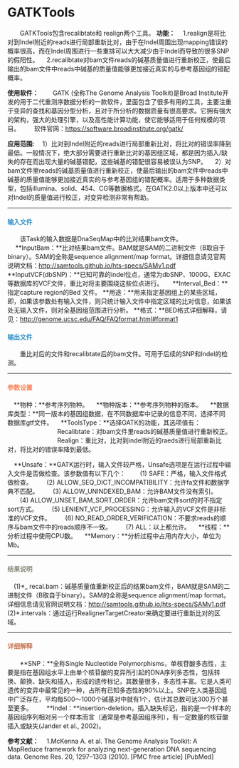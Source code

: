 # GATKTools
　　GATKTools包含recalibtate和 realign两个工具。 
**功能：**
　1.realign是将比对到Indel附近的reads进行局部重新比对，由于在Indel周围出现mapping错误的概率很高，而在Indel周围进行一些重排可以大大减少由于Indel而导致的很多SNP的假阳性。
　2.recalibtate对bam文件reads的碱基质量值进行重新校正，使最后输出的bam文件中reads中碱基的质量值能够更加接近真实的与参考基因组的错配概率。

**使用软件：**
　　GATK (全称The Genome Analysis Toolkit)是Broad Institute开发的用于二代重测序数据分析的一款软件，里面包含了很多有用的工具，主要注重于变异的查找和基因分型分析，且对于所分析的数据质量有很高要求。它拥有强大的架构，强大的处理引擎，以及高性能计算功能，使它能够适用于任何规模的项目。
　　软件官网：https://software.broadinstitute.org/gatk/ 

**应用范围:**
　1）比对到Indel附近的reads进行局部重新比对，将比对的错误率降到最低。一般情况下，绝大部分需要进行重新比对的基因组区域，都是因为插入/缺失的存在而出现大量的碱基错配，这些碱基的错配很容易被误认为SNP。
　2）对bam文件里reads的碱基质量值进行重新校正，使最后输出的bam文件中reads中碱基的质量值能够更加接近真实的与参考基因组的错配概率。适用于多种数据类型，包括illumina、solid、454、CG等数据格式。在GATK2.0以上版本中还可以对Indel的质量值进行校正，对变异检测非常有帮助。

***
#### **<i class="glyphicon glyphicon-log-in" aria-hidden="true" style="color:#3090C7"></i><span style="color:#3090C7"> 输入文件**
　　该Task的输入数据是DnaSeqMap中的比对结果bam文件。
　  **InputBam：**比对结果bam文件。BAM就是SAM的二进制文件（B取自于binary）。SAM的全称是sequence alignment/map format。详细信息请见官网说明文档：http://samtools.github.io/hts-specs/SAMv1.pdf
　  **InputVCF(dbSNP)：**已知可靠的indel位点，通常为dbSNP、1000G、EXAC等数据库的VCF文件，重比对将主要围绕这些位点进行。
　  **Interval_Bed：**指定capture region的Bed 文件。
   **用途：**用来指定基因组上的某些区域，即，如果该参数处有输入文件，则只统计输入文件中指定区域的比对信息，如果该处无输入文件，则对全基因组范围进行分析。
   **格式：**BED格式详细解释，请见：http://genome.ucsc.edu/FAQ/FAQformat.html#format1

#### **<i class="glyphicon glyphicon-log-out" aria-hidden="true" style="color:#3090C7"></i><span style="color:#3090C7"> 输出文件**
　　重比对后的文件和recalibtate后的bam文件。可用于后续的SNP和Indel的检测。  

***
#### **<i class="fa fa-cog" aria-hidden="true" style="color:#F88158"></i> <span style="color:#F88158">参数设置**
　**物种：**参考序列物种。
　**物种版本：**参考序列物种的版本。
　**数据库类型：**同一版本的基因组数据，在不同数据库中记录的信息不同，选择不同数据库gtf文件。
　**ToolsType：**选择GATK的功能，其选项值有：
　　　　　　　　Recalibtate：对bam文件里reads的碱基质量值进行重新校正。
　　　　　　　　Realign：重比对，比对到indel附近的raeds进行局部重新比对，将比对的错误率降到最低。
             
　**Unsafe：**GATK运行时，输入文件较严格，Unsafe选项是在运行过程中输入文件是否做检查。该参数值有以下几个：
　　(1) SAFE：严格，输入文件格式做检查。
　　(2) ALLOW_SEQ_DICT_INCOMPATIBILITY：允许fa文件和数据字典不匹配。
　　(3) ALLOW_UNINDEXED_BAM：允许BAM文件没有索引。
　　(4) ALLOW_UNSET_BAM_SORT_ORDER：允许bam文件sort的时不指定sort方式。
　　(5) LENIENT_VCF_PROCESSING：允许输入的VCF文件是非标准的VCF文件。
　　(6) NO_READ_ORDER_VERIFICATION：不要求reads的顺序与bam文件中的reads顺序不一致。
　　(7) ALL：以上都允许。
　**线程：**分析过程中使用CPU数。
　**Memory：**分析过程中占用内存大小，单位为Mb。

***
#### **<i class="fa fa-file-text" aria-hidden="true" style="color:#848b79"></i><span style="color:#848b79"> 结果说明**
　(1)\*_ recal.bam：碱基质量值重新校正后的结果bam文件，BAM就是SAM的二进制文件（B取自于binary）。SAM的全称是sequence alignment/map format。详细信息请见官网说明文档：http://samtools.github.io/hts-specs/SAMv1.pdf
　(2)\*.intervals：通过运行RealignerTargetCreator来确定要进行重新比对的区域。

***
#### **<span class="glyphicon glyphicon-paperclip" aria-hidden="true" style="color:#C47451"></span></i><span style="color:#C47451">  详细解释**
　　**SNP：**全称Single Nucleotide Polymorphisms，单核苷酸多态性，主要是指在基因组水平上由单个核苷酸的变异所引起的DNA序列多态性，包括转换、颠换、缺失和插入，形成的遗传标记，其数量很多，多态性丰富。它是人类可遗传的变异中最常见的一种，占所有已知多态性的90%以上。SNP在人类基因组中广泛存在，平均每500～1000个碱基对中就有1个，估计其总数可达300万个甚至更多。 
　　**Indel：**insertion-deletion，插入缺失标记，指的是一个样本的基因组序列相对另一个样本而言（通常是参考基因组序列），有一定数量的核苷酸插入或缺失(Jander et al., 2002)。

**参考文献：**
　1.McKenna A. et al. The Genome Analysis Toolkit: A MapReduce framework for analyzing next-generation DNA sequencing data. Genome Res. 20, 1297–1303 (2010). [PMC free article] [PubMed]

